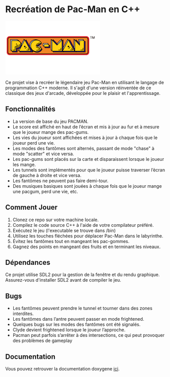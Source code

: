 # Recréation de Pac-Man en C++

![Pac-Man](images.png)

Ce projet vise à recréer le légendaire jeu Pac-Man en utilisant le langage de programmation C++ moderne. Il s'agit d'une version réinventée de ce classique des jeux d'arcade, développée pour le plaisir et l'apprentissage.

## Fonctionnalités

- La version de base du jeu PACMAN.
- Le score est affiché en haut de l’écran et mis à jour au fur et à mesure que le
joueur mange des pac-gums.
- Les vies du joueur sont affichées et mises à jour à chaque fois que le joueur perd
une vie.
- Les modes des fantômes sont alternés, passant de mode "chase" à mode "scatter"
et vice versa.
- Les pac-gums sont placés sur la carte et disparaissent lorsque le joueur les mange.
- Les tunnels sont implémentés pour que le joueur puisse traverser l’écran de
gauche à droite et vice versa.
- Les fantômes ne peuvent pas faire demi-tour.
- Des musiques basiques sont jouées à chaque fois que le joueur mange une pacgum, perd une vie, etc.

## Comment Jouer

1. Clonez ce repo sur votre machine locale.
2. Compilez le code source C++ à l'aide de votre compilateur préféré.
3. Exécutez le jeu (l'executable se trouve dans /bin)
4. Utilisez les touches fléchées pour déplacer Pac-Man dans le labyrinthe.
5. Évitez les fantômes tout en mangeant les pac-gommes.
6. Gagnez des points en mangeant des fruits et en terminant les niveaux.

## Dépendances

Ce projet utilise SDL2 pour la gestion de la fenêtre et du rendu graphique. Assurez-vous d'installer SDL2 avant de compiler le jeu.

## Bugs

- Les fantômes peuvent prendre le tunnel et tourner dans des zones interdites.
- Les fantômes dans l’antre peuvent passer en mode frightened.
- Quelques bugs sur les modes des fantômes ont été signalés.
- Clyde devient frightened lorsque le joueur l’approche.
- Pacman peut parfois s’arrêter à des intersections, ce qui peut provoquer des
problèmes de gameplay

## Documentation

Vous pouvez retrouver la documentation doxygene [ici](https://m7415.github.io/pacman/).

